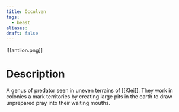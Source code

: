 ```yaml
---
title: Occulven
tags:
  - beast
aliases: 
draft: false
---
```

![[antlion.png]]
# Description
A genus of predator seen in uneven terrains of [[Klei]]. They work in colonies a mark territories by creating large pits in the earth to draw unprepared pray into their waiting mouths.